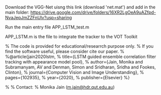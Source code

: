 Download the VGG-Net uisng this link (download 'net.mat') and add in the main folder: https://drive.google.com/drive/folders/16XR2LgOeA9uAZfpd-NvaJepJmZZFnUlv?usp=sharing

Run the main entry file APP_LSTM_test.m

APP_LSTM.m is the file to integrate the tracker to the VOT Toolkit


%   The code is provided for educational/researrch purpose only.
%   If you find the software useful, please consider cite our paper.
%
%@article{jain2020lstm,
%  title={LSTM guided ensemble correlation filter tracking with appearance model pool},
%  author={Jain, Monika and Subramanyam, AV and Denman, Simon and Sridharan, Sridha and Fookes, Clinton},
%  journal={Computer Vision and Image Understanding},
%  pages={102935},
%  year={2020},
%  publisher={Elsevier}
%}

%
% Contact:
%   Monika Jain (m.jain@hdr.qut.edu.au)
